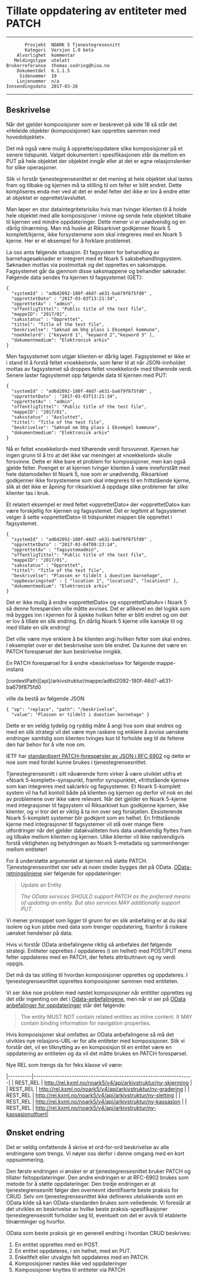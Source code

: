 Tillate oppdatering av entiteter med PATCH
==========================================

 ------------------  ---------------------------------
           Prosjekt  NOARK 5 Tjenestegresesnitt
           Kategori  Versjon 1.0 beta
        Alvorlighet  kommentar
       Meldingstype  utelatt
    Brukerreferanse  thomas.sodring@hioa.no
        Dokumentdel  6.1.1.5
         Sidenummer  19
        Linjenummer  n/a
    Innsendingsdato  2017-03-26
 ------------------  ---------------------------------

Beskrivelse
-----------

Når det gjelder komposisjoner som er beskrevet på side 18 så står det
«Heleide objekter (komposisjoner) kan opprettes sammen med
hovedobjektet».

Det må også være mulig å opprette/oppdatere slike komposisjoner på et
senere tidspunkt. Valget dokumentert i spesifikasjonen står da mellom
en PUT på hele objektet der objektet inngår eller at det er egne
relasjonslenker for slike operasjoner.

Slik vi forstår tjenestegrensesnittet er det mening at hele objektet
skal lastes fram og tilbake og kjernen må ta stilling til om felter er
blitt endret. Dette kompliseres enda mer ved at det er endel felter
det ikke er lov å endre etter at objektet er opprettet/avsluttet.

Man løper en stor dataintegritetsrisiko hvis man tvinger klienten til
å holde hele objektet med alle komposisjoner i minne og sende hele
objektet tilbake til kjernen ved mindre oppdateringer. Dette mener vi
er unødvendig og en dårlig tilnærming. Man må huske at Riksarkivet
godkjenner Noark 5 komplett/kjerne, ikke forsystemene som skal
integreres med en Noark 5 kjerne. Her er et eksempel for å forklare
problemet.

La oss anta følgende situasjon. Et fagsystem for behandling av 
barnehagesøknader er integrert med et Noark 5 saksbehandlingsystem. 
Søknaden mottas via postmottak og det opprettes en saksmappe. 
Fagsystemet går da gjennom disse saksmappene og behandler søknader. 
Følgende data sendes fra kjernen til fagsystemet (GET):

```
{
  "systemId" : "ad6d2092-180f-46d7-a631-ba679f875fd0" ,
  "opprettetDato" : "2017-03-03T13:21:34",
  "opprettetAv" : "admin",
  "offentligTittel": "Public title of the test file",
  "mappeID": "2017/01",
  "saksstatus" : "Opprettet",
  "tittel": "Title of the test file",
  "beskrivelse": "Søknad om bhg plass i Eksempel kommune",
  "noekkelord": ["keyword 1", "keyword 2","keyword 3" ],
  "dokumentmedium": "Elektronisk arkiv"
}
```

Men fagsystemet som utgjør klienten er dårlig laget.  Fagsystemet er
ikke er i stand til å forstå feltet «noekkelord», som fører til at når
JSON-innholdet mottas av fagsystemet så droppes feltet «noekkelord»
med tilhørende verdi.  Senere laster fagsystemet opp følgende data til
kjernen med PUT:


```
{
  "systemId" : "ad6d2092-180f-46d7-a631-ba679f875fd0" ,
  "opprettetDato" : "2017-03-03T13:21:34",
  "opprettetAv" : "admin",
  "offentligTittel": "Public title of the test file",
  "mappeID": "2017/01",
  "saksstatus" : "Avsluttet",  
  "tittel": "Title of the test file",
  "beskrivelse": "Søknad om bhg plass i Eksempel kommune",  
  "dokumentmedium": "Elektronisk arkiv"
}
```

Nå er feltet «noekkelord» med tilhørende verdi forsvunnet. Kjernen har
ingen grunn til å tro at det ikke var meningen at «noekkelord» skulle
forsvinne. Dette er ikke bare et problem for komposisjoner, men kan
også gjelde felter.  Poenget er at kjernen tvinger klienten å være
inneforstått med hele datamodellen til Noark 5, noe som er unødvendig.
Riksarkivet godkjenner ikke forsystemene som skal integreres til en
frittstående kjerne, slik at det ikke er åpning for riksarkivet å
oppdage slike problemer før slike klienter tas i bruk.

Et relatert eksempel er med feltet «opprettetDato» der «opprettetDato»
kan være forskjellig for kjernen og fagsystemet. Det er legitimt at
fagsystemet velger å sette «opprettetDato» til tidspunktet mappen ble
opprettet i fagsystemet.

```
{
  "systemId" : "ad6d2092-180f-46d7-a631-ba679f875fd0" ,
  "opprettetDato" : "2017-03-04T09:23:14",
  "opprettetAv" : "fagsystemadmin",
  "offentligTittel": "Public title of the test file",
  "mappeID": "2017/01",
  "saksstatus" : "Opprettet",
  "tittel": "Title of the test file",
  "beskrivelse": "Plassen er tildelt i duestien barnehage",
  "oppbevaringsted" : [ "location 1", "location2", "location3" ],
  "dokumentmedium": "Elektronisk arkiv"
}
```

Det er ikke mulig å endre «opprettetDato» og «opprettetDatoAv» i Noark
5 så denne forespørslen ville måtte avvises. Det er allikevel en del
logikk som må bygges inn i kjernen for å sjekke hvilken felter er
blitt endret og om det er lov å tillate en slik endring.  En dårlig
Noark 5 kjerne ville kanskje til og med tillate en slik endring!

Det ville være mye enklere å be klienten angi hvilken felter som skal
endres.  I eksemplet over er det beskrivelse som ble endret. Da kunne
det være en PATCH forespørsel der kun beskrivelse inngikk.

En PATCH forespørsel for å endre «beskrivelse» for følgende
mappe-instans

  [contextPath][api]/arkivstruktur/mappe/ad6d2092-180f-46d7-a631-ba679f875fd0  

ville da bestå av følgende JSON

```
{ "op": "replace", "path": "/beskrivelse",
  "value": "Plassen er tildelt i duestien barnehage" }
```

Dette er en veldig tydelig og ryddig måte å angi hva som skal endres
og med en slik strategi vil det være mye raskere og enklere å avvise
uønskete endringer samtidig som klienten tvinges kun til forholde seg til
de feltene den har behov for å vite noe om.

IETF har [standardisert PATCH-forespørsler av JSON i RFC
6902](https://tools.ietf.org/html/rfc6902) og dette er noe som med
fordel kunne brukes i tjenestegrensesnittet.

Tjenestegrensesnitt i sitt nåværende form virker å være utviklet
utifra et «Noark 5-komplett»-synspunkt, framfor synspunktet,
«frittstående kjerne» som kan integreres med sak/arkiv og
fagsystemer. Et Noark 5-komplett system vil ha full kontoll både på
klienten og kjernen og derfor vil nok en del av problemene over ikke
være relevant.  Når det gjelder en Noark 5-kjerne med integrasjoner til
fagsystem vil Riksarkivet kun godkjenne kjernen, ikke klienter, og vi
tror det er viktig å ta inn over seg forskjellen.  Eksisterende Noark
5-komplett systemer blir godkjent som en helhet. En frittstående
kjerne med integrasjoner til fagsystemer vil stå over mange flere
utfordringer når det gjelder datakvaliteten hvis data unødvendig
flyttes fram og tilbake mellom klienten og kjernen.  Ulike klienter
vil ikke nødvendigvis forstå viktigheten og betydningen av Noark
5-metadata og sammenhenger mellom entiteter!

For å understøtte argumentet at kjernen må støtte PATCH.
Tjenestegrensesnittet sier selv at noen steder bygges det på OData.
[OData-retningslinjene](https://docs.oasis-open.org/odata/odata/v4.0/errata02/os/complete/part1-protocol/odata-v4.0-errata02-os-part1-protocol-complete.html#_Toc406398329)
sier følgende for oppdateringer:

> Update an Entity
>
> _The OData services SHOULD support PATCH as the preferred means of
> updating an entity.
> But also services MAY additionally support PUT_.

Vi mener prinsippet som ligger til grunn for en slik anbefaling er at
du skal isolere og kun jobbe med data som trenger oppdatering, framfor
å risikere uønsket hendelser på data.

Hvis vi forstår OData anbefalingene riktig så anbefales det følgende
strategi.  Entiteter opprettes / oppdateres (i sin helhet) med
POST/PUT mens felter oppdateres med en PATCH, der feltets
attributtnavn og ny verdi oppgis.

Det må da tas stilling til hvordan komposisjoner opprettes og
oppdateres.  I tjenestegrensesnittet opprettes komposisjoner sammen
med entiteten.

Vi ser ikke noe problem med nøstet komposisjoner når entititer
opprettes og det står ingenting om det i
[Odata-anbefalingene](https://docs.oasis-open.org/odata/odata/v4.0/errata02/os/complete/part1-protocol/odata-v4.0-errata02-os-part1-protocol-complete.html#_Toc406398328),
men når vi ser på [OData anbefalinger for
oppdateringer](https://docs.oasis-open.org/odata/odata/v4.0/errata02/os/complete/part1-protocol/odata-v4.0-errata02-os-part1-protocol-complete.html#_Toc406398329)
står det følgende:

> The entity MUST NOT contain related entities as inline content. It
> MAY contain binding information for navigation properties.

Hvis komposisjoner skal omfattes av OData anbefalingene så må det
utvikles nye relasjons-URL-er for alle entiteter med
komposisjoner. Slik vi forstår det, vil en tilknytting av en
komposisjon til en entitet være en oppdatering av entiteten og da vil
det måtte brukes en PATCH forespørsel.

Nye REL som trengs da for feks klasse vil være:

|----------|-------------------------------------------------------------------|
| REST_REL | http://rel.kxml.no/noark5/v4/api/arkivstruktur/ny-skjerming       |
| REST_REL | http://rel.kxml.no/noark5/v4/api/arkivstruktur/ny-gradering       |
| REST_REL | http://rel.kxml.no/noark5/v4/api/arkivstruktur/ny-sletting        |
| REST_REL | http://rel.kxml.no/noark5/v4/api/arkivstruktur/ny-kassasjon       |
| REST_REL | http://rel.kxml.no/noark5/v4/api/arkivstruktur/ny-kassasjonutfoert|


Ønsket endring
--------------

Det er veldig omfattende å skrive et ord-for-ord beskrivelse av alle
endringene som trengs.  Vi nøyer oss derfor i denne omgang med en kort
oppsummering.
 
Den første endringen vi ønsker er at tjenestegrensesnittet bruker
PATCH og tillater feltoppdateringer. Den andre endringen er at
RFC-6902 brukes som metode for å støtte oppdateringer. Den tredje
endringen er at tjenestegrensesnitt følger den overnevnt identifiserte
beste praksis for CRUD.  Selv om tjenestegrensesnittet ikke defineres
utelukkende som en OData kilde så kan OData-standarden brukes som
veiledende. Vi foreslår at det utvikles en beskrivelse av hvilke beste
praksis-spesifikasjoner tjenestegrensesnitt forholder seg til,
eventuelt om det er avvik til etablerte tilnærminger og hvorfor.

OData som beste praksis gir en generell endring i hvordan CRUD
beskrives:

1. En entitet opprettes med en POST.
2. En entitet oppdateres, i sin helhet, med en PUT.
3. Enkeltfelt eller utvalgte felt oppdateres med en PATCH.
4. Komposisjoner nøstes ikke ved oppdateringer
5. Komposisjoner knyttes til entiteter via PATCH
